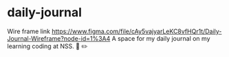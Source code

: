 # daily-journal

Wire frame link <https://www.figma.com/file/cAy5vajyarLeKC8vfHQr1t/Daily-Journal-Wireframe?node-id=1%3A4> 
A space for my daily journal on my learning coding at NSS. 📓 ✏️
